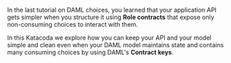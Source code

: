 In the last tutorial on DAML choices, you learned that your application API gets simpler when you
structure it using **Role contracts** that expose only non-consuming choices to interact with them.

In this Katacoda we explore how you can keep your API and your model simple and clean even when your
DAML model maintains state and contains many consuming choices by using DAML's **Contract keys**. 
